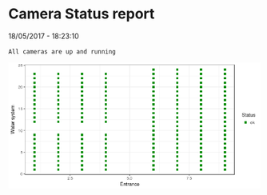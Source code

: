 Camera Status report
================
18/05/2017 - 18:23:10

    All cameras are up and running

![](camreport_files/figure-markdown_github/unnamed-chunk-2-1.png)
